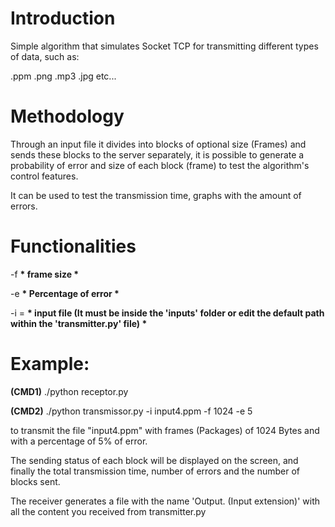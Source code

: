 # Introduction

Simple algorithm that simulates Socket TCP for transmitting different types of data, such as:

.ppm
.png
.mp3
.jpg
etc...



# Methodology

Through an input file it divides into blocks of optional size (Frames) and sends these blocks to the server separately, it is possible to generate a probability of error and size of each block (frame) to test the algorithm's control features.

It can be used to test the transmission time, graphs with the amount of errors.

# Functionalities

-f   __* frame size *__

-e __* Percentage of error *__

-i = __* input file (It must be inside the 'inputs' folder or edit the default path within the 'transmitter.py' file) *__

# Example:

__(CMD1)__ ./python receptor.py

__(CMD2)__ ./python transmissor.py -i input4.ppm -f 1024 -e 5

to transmit the file "input4.ppm" with frames (Packages) of 1024 Bytes and with a percentage of 5% of error.

The sending status of each block will be displayed on the screen, and finally the total transmission time, number of errors and the number of blocks sent.

The receiver generates a file with the name 'Output. (Input extension)' with all the content you received from transmitter.py
